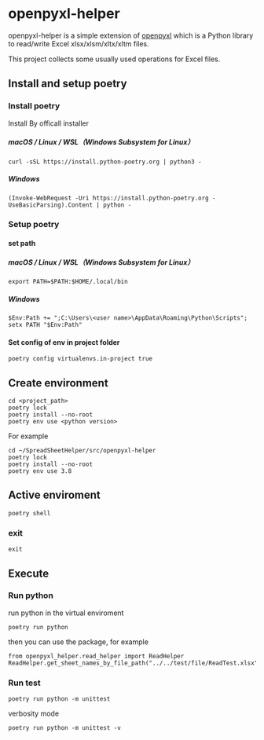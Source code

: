 # openpyxl-helper

openpyxl-helper is a simple extension of [openpyxl](https://openpyxl.readthedocs.io/en/stable/) which is a Python library to read/write Excel xlsx/xlsm/xltx/xltm files.

This project collects some usually used operations for Excel files.

## Install and setup poetry

### Install poetry

Install By officall installer

##### macOS / Linux / WSL（Windows Subsystem for Linux）
```
curl -sSL https://install.python-poetry.org | python3 -
```
##### Windows
```
(Invoke-WebRequest -Uri https://install.python-poetry.org -UseBasicParsing).Content | python -
```

### Setup poetry

#### set path

##### macOS / Linux / WSL（Windows Subsystem for Linux）
```
export PATH=$PATH:$HOME/.local/bin
```

##### Windows
```
$Env:Path += ";C:\Users\<user name>\AppData\Roaming\Python\Scripts"; setx PATH "$Env:Path"
```

#### Set config of env in project folder
```
poetry config virtualenvs.in-project true
```

## Create environment

```
cd <project_path>
poetry lock
poetry install --no-root
poetry env use <python version>
```
For example
```
cd ~/SpreadSheetHelper/src/openpyxl-helper
poetry lock
poetry install --no-root
poetry env use 3.8
```

## Active enviroment

```
poetry shell
```

### exit

```
exit
```

## Execute

### Run python
run python in the virtual enviroment

```
poetry run python
```
then you can use the package, for example
```
from openpyxl_helper.read_helper import ReadHelper
ReadHelper.get_sheet_names_by_file_path("../../test/file/ReadTest.xlsx")
```

### Run test

```
poetry run python -m unittest
```
verbosity mode
```
poetry run python -m unittest -v
```
